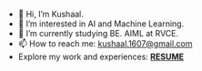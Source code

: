 - 👋 Hi, I’m Kushaal.
- 👀 I’m interested in AI and Machine Learning.
- 🌱 I’m currently studying BE. AIML at RVCE.
- 📫 How to reach me: kushaal.1607@gmail.com
- Explore my work and experiences:  [**RESUME**](https://drive.google.com/file/d/17jQmKNOuLgBXy700RUW2bHbjAgkiLEfc/view?usp=sharing)
<!---
16kushaal/16kushaal is a ✨ special ✨ repository because its `README.md` (this file) appears on your GitHub profile.
You can click the Preview link to take a look at your changes.
--->
